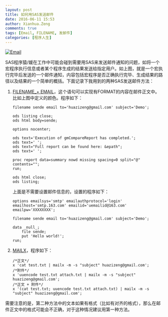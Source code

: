 ```yaml
---
layout: post
title: 如何用SAS发送邮件
date: 2016-06-11 15:53
author: Xianhua.Zeng
comments: true
tags: [Email, FILENAME, 发邮件]
categories: [程序人生]
---
```

<p><a href="http://www.xianhuazeng.com/cn/wp-content/uploads/2016/06/Email.jpg"><img class="aligncenter size-full" src="http://www.xianhuazeng.com/cn/wp-content/uploads/2016/06/Email.jpg" alt="Email" /></a></p>
<p>SAS程序猿/媛在工作中可能会碰到需要用SAS来发送邮件通知的问题，如将一个宏程序执行信息或者某个程序生成的结果发送给指定用户。如上图，就是一个宏执行完毕后发送的一个邮件通知，内容包括宏程序是否正确执行完毕、生成结果的路径以及结果的一个简单的概括。下面记录下我用到的两种SAS发送邮件方法：</p>
<ol>
	<li><span style="text-decoration: none;"><a href="http://support.sas.com/documentation/cdl/en/lestmtsref/63323/HTML/default/viewer.htm#n0ig2krarrz6vtn1aw9zzvtez4qo.htm" target="_blank">FILENAME_+ EMAIL</a></span>，这个语句可以实现有FORMAT的内容在邮件正文中。比如上图中定义的颜色。程序如下：

<pre><code>filename sende email to='huazizeng@gmail.com' subject='Demo';

ods listing close;
ods html body=sende;

options nocenter;

ods text='Execution of gmCompareReport has completed.';
ods text=' ';
ods text="Full report can be found here: &amp;epath";
ods text=' ';

proc report data=summary nowd missing spacing=0 split="@" contents="";
run;

ods html close;
ods listing;</code></pre>

上面是不需要设置邮件信息的，设置的程序如下：

<pre><code>options emailsys='smtp' emailauthprotocol='login' emailhost='smtp.163.com' emailid='uemailid@163.com' emailpw='XXXXXXXX';

filename sende email to='huazizeng@gmail.com' subject='Demo';

data _null_;
    file sende;
    put 'Hello world!';
run;
</code></pre>
</li>
	<li><a href="https://en.wikipedia.org/wiki/Mailx" target="_blank"><span style="text-decoration: none;">MAILX</span></a>，程序如下：

<pre><code>/*正文*/
x 'cat test.txt | mailx -m -s "subject" huazizeng@gmail.com';
/*附件*/
x 'uuencode test.txt attach.txt | mailx -m -s "subject" huazizeng@gmail.com';
/*正文 + 附件*/
x '(cat test.txt; uuencode test.txt attach.txt) | mailx -m -s "subject" huazizeng@gmail.com';</code></pre>
</li>
</ol>
<p>需要注意的是，第二种方法中的文本如果有格式（比如有对齐的格式），那么在邮件正文中的格式可能会不正确，对于这种情况建议用第一种方法。</p>